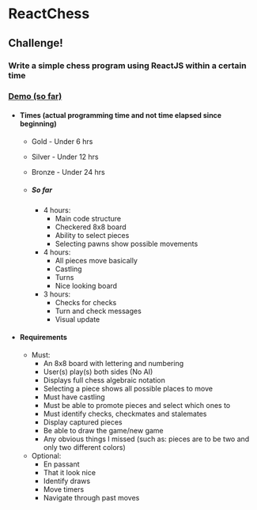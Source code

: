 # ReactChess

## Challenge!
### Write a simple chess program using ReactJS within a certain time

### [Demo (so far)](https://tariqksoliman.github.io/ReactChess/)

* #### Times (actual programming time and not time elapsed since beginning)
  * Gold   - Under 6 hrs 
  * Silver - Under 12 hrs
  * Bronze - Under 24 hrs

  * ##### So far
    * 4 hours:
      * Main code structure
      * Checkered 8x8 board
      * Ability to select pieces
      * Selecting pawns show possible movements
    * 4 hours:
      * All pieces move basically
      * Castling
      * Turns
      * Nice looking board
    * 3 hours:
      * Checks for checks
      * Turn and check messages
      * Visual update

* #### Requirements
  * Must:
    * An 8x8 board with lettering and numbering
    * User(s) play(s) both sides (No AI)
    * Displays full chess algebraic notation
    * Selecting a piece shows all possible places to move
    * Must have castling
    * Must be able to promote pieces and select which ones to
    * Must identify checks, checkmates and stalemates
    * Display captured pieces
    * Be able to draw the game/new game
    * Any obvious things I missed (such as: pieces are to be two and only two different colors)
  * Optional:
    * En passant
    * That it look nice
    * Identify draws
    * Move timers
    * Navigate through past moves
